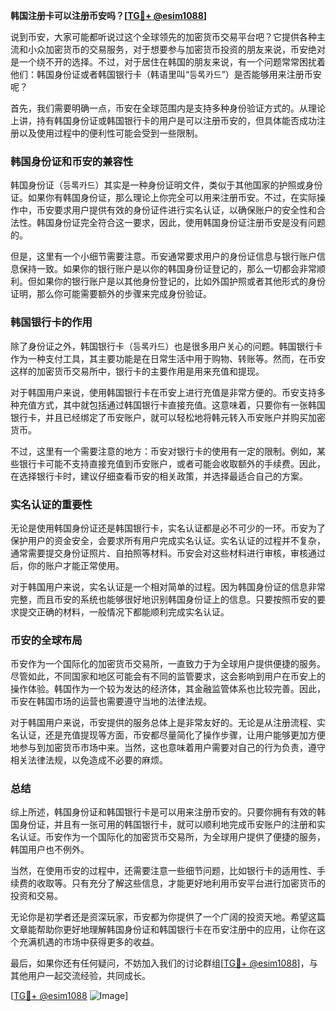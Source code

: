 **韩国注册卡可以注册币安吗？[[TG💪+ @esim1088](https://t.me/s/esim1088)]**

说到币安，大家可能都听说过这个全球领先的加密货币交易平台吧？它提供各种主流和小众加密货币的交易服务，对于想要参与加密货币投资的朋友来说，币安绝对是一个绕不开的选择。不过，对于居住在韩国的朋友来说，有一个问题常常困扰着他们：韩国身份证或者韩国银行卡（韩语里叫“등록카드”）是否能够用来注册币安呢？

首先，我们需要明确一点，币安在全球范围内是支持多种身份验证方式的。从理论上讲，持有韩国身份证或韩国银行卡的用户是可以注册币安的，但具体能否成功注册以及使用过程中的便利性可能会受到一些限制。

### 韩国身份证和币安的兼容性

韩国身份证（등록카드）其实是一种身份证明文件，类似于其他国家的护照或身份证。如果你有韩国身份证，那么理论上你完全可以用来注册币安。不过，在实际操作中，币安要求用户提供有效的身份证件进行实名认证，以确保账户的安全性和合法性。韩国身份证完全符合这一要求，因此，使用韩国身份证注册币安是没有问题的。

但是，这里有一个小细节需要注意。币安通常要求用户的身份证信息与银行账户信息保持一致。如果你的银行账户是以你的韩国身份证登记的，那么一切都会非常顺利。但如果你的银行账户是以其他身份登记的，比如外国护照或者其他形式的身份证明，那么你可能需要额外的步骤来完成身份验证。

### 韩国银行卡的作用

除了身份证之外，韩国银行卡（등록카드）也是很多用户关心的问题。韩国银行卡作为一种支付工具，其主要功能是在日常生活中用于购物、转账等。然而，在币安这样的加密货币交易所中，银行卡的主要作用是用来充值和提现。

对于韩国用户来说，使用韩国银行卡在币安上进行充值是非常方便的。币安支持多种充值方式，其中就包括通过韩国银行卡直接充值。这意味着，只要你有一张韩国银行卡，并且已经绑定了币安账户，就可以轻松地将韩元转入币安账户并购买加密货币。

不过，这里有一个需要注意的地方：币安对银行卡的使用有一定的限制。例如，某些银行卡可能不支持直接充值到币安账户，或者可能会收取额外的手续费。因此，在选择银行卡时，建议仔细查看币安的相关政策，并选择最适合自己的方案。

### 实名认证的重要性

无论是使用韩国身份证还是韩国银行卡，实名认证都是必不可少的一环。币安为了保护用户的资金安全，会要求所有用户完成实名认证。实名认证的过程并不复杂，通常需要提交身份证照片、自拍照等材料。币安会对这些材料进行审核，审核通过后，你的账户才能正常使用。

对于韩国用户来说，实名认证是一个相对简单的过程。因为韩国身份证的信息非常完整，而且币安的系统也能够很好地识别韩国身份证上的信息。只要按照币安的要求提交正确的材料，一般情况下都能顺利完成实名认证。

### 币安的全球布局

币安作为一个国际化的加密货币交易所，一直致力于为全球用户提供便捷的服务。尽管如此，不同国家和地区可能会有不同的监管要求，这会影响到用户在币安上的操作体验。韩国作为一个较为发达的经济体，其金融监管体系也比较完善。因此，币安在韩国市场的运营也需要遵守当地的法律法规。

对于韩国用户来说，币安提供的服务总体上是非常友好的。无论是从注册流程、实名认证，还是充值提现等方面，币安都尽量简化了操作步骤，让用户能够更加方便地参与到加密货币市场中来。当然，这也意味着用户需要对自己的行为负责，遵守相关法律法规，以免造成不必要的麻烦。

### 总结

综上所述，韩国身份证和韩国银行卡是可以用来注册币安的。只要你拥有有效的韩国身份证，并且有一张可用的韩国银行卡，就可以顺利地完成币安账户的注册和实名认证。币安作为一个国际化的加密货币交易所，为全球用户提供了便捷的服务，韩国用户也不例外。

当然，在使用币安的过程中，还需要注意一些细节问题，比如银行卡的适用性、手续费的收取等。只有充分了解这些信息，才能更好地利用币安平台进行加密货币的投资和交易。

无论你是初学者还是资深玩家，币安都为你提供了一个广阔的投资天地。希望这篇文章能帮助你更好地理解韩国身份证和韩国银行卡在币安注册中的应用，让你在这个充满机遇的市场中获得更多的收益。

最后，如果你还有任何疑问，不妨加入我们的讨论群组[[TG💪+ @esim1088](https://t.me/s/esim1088)]，与其他用户一起交流经验，共同成长。

[[TG💪+ @esim1088](https://t.me/s/esim1088) ![Image](https://i.postimg.cc/4NQfJmqS/Snipaste-2025-05-13-00-14-12.png)]